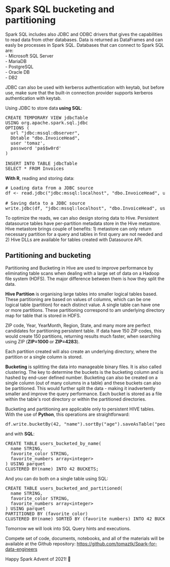#  Spark SQL  bucketing and partitioning

<!-- wp:paragraph -->
<p>Spark SQL includes also JDBC and ODBC drivers that gives the capabilities to read data from other databases. Data is returned as DataFrames and can easly be processes in Spark SQL. Databases that can connect to Spark SQL are:<br>- Microsoft SQL Server<br>- MariaDB<br>- PostgreSQL<br>- Oracle DB<br>- DB2</p>
<!-- /wp:paragraph -->

<!-- wp:paragraph -->
<p>JDBC can also be used with kerberos authentication with keytab, but before use,  make sure that the built-in connection provider supports kerberos authentication with keytab.</p>
<!-- /wp:paragraph -->

<!-- wp:paragraph -->
<p>Using JDBC to store data<strong> using SQL</strong>:</p>
<!-- /wp:paragraph -->

<!-- wp:syntaxhighlighter/code -->
<pre class="wp-block-syntaxhighlighter-code">CREATE TEMPORARY VIEW jdbcTable
USING org.apache.spark.sql.jdbc
OPTIONS (
  url "jdbc:mssql:dbserver",
  Dbtable "dbo.InvoiceHead",
  user 'tomaz',
  password 'pa$$w0rd'
)

INSERT INTO TABLE jdbcTable
SELECT * FROM Invoices</pre>
<!-- /wp:syntaxhighlighter/code -->

<!-- wp:paragraph -->
<p><strong>With R</strong>, reading and storing data:</p>
<!-- /wp:paragraph -->

<!-- wp:syntaxhighlighter/code {"language":"r"} -->
<pre class="wp-block-syntaxhighlighter-code"># Loading data from a JDBC source
df &lt;- read.jdbc("jdbc:mssql:localhost", "dbo.InvoiceHead", user = "tomaz", password = "pa$$w0rd")

# Saving data to a JDBC source
write.jdbc(df, "jdbc:mssql:localhost", "dbo.InvoiceHead", user = "tomaz", password = "pa$$w0rd")
</pre>
<!-- /wp:syntaxhighlighter/code -->

<!-- wp:paragraph -->
<p>To optimize the reads, we can also design storing data to Hive. Persistent datasource tables have per-partition metadata store in the Hive metastore.  Hive metastore brings couple of benefits: 1) metastore can only return necessary partition for a query and tables in first query are not needed and 2) Hive DLLs are available for tables created with Datasource API.</p>
<!-- /wp:paragraph -->

<!-- wp:heading -->
<h2 id="partitioning-and-bucketing">Partitioning and bucketing</h2>
<!-- /wp:heading -->

<!-- wp:paragraph -->
<p>Partitioning and Bucketing in Hive are used to improve performance by eliminating table scans when dealing with a large set of data on a Hadoop file system (HDFS).  The major difference between them is how they split the data.</p>
<!-- /wp:paragraph -->

<!-- wp:paragraph -->
<p><strong>Hive Partition</strong> is organising large tables into smaller logical tables based. These partitioning are based  on values of columns, which can be one logical table (partition) for each distinct value.  A single table can have one or more partitions. These partitioning  correspond to am underlying directory map for table that is stored in HDFS.</p>
<!-- /wp:paragraph -->

<!-- wp:paragraph -->
<p>ZIP code, Year, YearMonth, Region, State, and many more are perfect candidates for partitioning persistent table. If data have 150 ZIP codes, this would create 150 partitions, returning results much faster, when searching using ZIP (<strong>ZIP=1000 </strong>or <strong>ZIP=4283</strong>).</p>
<!-- /wp:paragraph -->

<!-- wp:paragraph -->
<p>Each partition created will also create an underlying directory, where the partition or a single column is stored.</p>
<!-- /wp:paragraph -->

<!-- wp:paragraph -->
<p><strong>Bucketing</strong> is splitting the data into manageable binary files. It is also called clustering. The key to determine the buckets is the bucketing column and is hashed by end-user defined number. Bucketing can also be created on a single column (out of many columns in a table) and these buckets can also be partitioned. This would further split the data - making it inadvertently smaller and improve the query performance. Each bucket is stored as a file within the table's root directory or within the partitioned directories.</p>
<!-- /wp:paragraph -->

<!-- wp:paragraph -->
<p>Bucketing and partitioning are applicable only to persistent  HIVE tables. With the use of <strong>Python</strong>, this operations are straightforward:</p>
<!-- /wp:paragraph -->

<!-- wp:syntaxhighlighter/code {"language":"python"} -->
<pre class="wp-block-syntaxhighlighter-code">df.write.bucketBy(42, "name").sortBy("age").saveAsTable("people_bucketed")</pre>
<!-- /wp:syntaxhighlighter/code -->

<!-- wp:paragraph -->
<p>and with <strong>SQL</strong>:</p>
<!-- /wp:paragraph -->

<!-- wp:syntaxhighlighter/code {"language":"sql"} -->
<pre class="wp-block-syntaxhighlighter-code">CREATE TABLE users_bucketed_by_name(
  name STRING,
  favorite_color STRING,
  favorite_numbers array&lt;integer>
) USING parquet
CLUSTERED BY(name) INTO 42 BUCKETS;</pre>
<!-- /wp:syntaxhighlighter/code -->

<!-- wp:paragraph -->
<p>And you can do both on a single table using SQL:</p>
<!-- /wp:paragraph -->

<!-- wp:syntaxhighlighter/code {"language":"sql"} -->
<pre class="wp-block-syntaxhighlighter-code">CREATE TABLE users_bucketed_and_partitioned(
  name STRING,
  favorite_color STRING,
  favorite_numbers array&lt;integer>
) USING parquet
PARTITIONED BY (favorite_color)
CLUSTERED BY(name) SORTED BY (favorite_numbers) INTO 42 BUCKETS;</pre>
<!-- /wp:syntaxhighlighter/code -->

<!-- wp:paragraph -->
<p></p>
<!-- /wp:paragraph -->

<!-- wp:paragraph -->
<p>Tomorrow we will look into SQL Query hints and executions.</p>
<!-- /wp:paragraph -->

<!-- wp:paragraph -->
<p>Compete set of code, documents, notebooks, and all of the materials will be available at the Github repository:&nbsp;<a rel="noreferrer noopener" href="https://github.com/tomaztk/Spark-for-data-engineers" target="_blank">https://github.com/tomaztk/Spark-for-data-engineers</a></p>
<!-- /wp:paragraph -->

<!-- wp:paragraph -->
<p>Happy Spark Advent of 2021! 🙂</p>
<!-- /wp:paragraph -->